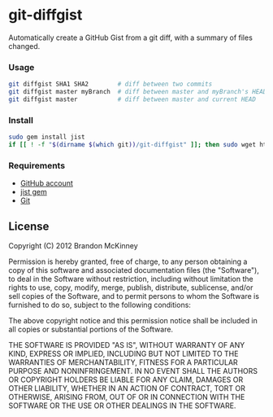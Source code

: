 git-diffgist
============

Automatically create a GitHub Gist from a git diff, with a summary of files changed.

### Usage ###
```bash
git diffgist SHA1 SHA2        # diff between two commits
git diffgist master myBranch  # diff between master and myBranch's HEAD
git diffgist master           # diff between master and current HEAD
```

### Install ###
```bash
sudo gem install jist
if [[ ! -f "$(dirname $(which git))/git-diffgist" ]]; then sudo wget https://raw.github.com/pagefold/git-diffgist/master/git-diffgist > $(dirname $(which git))/git-diffgist; fi
```

### Requirements ###
* [GitHub account](http://github.com)
* [jist gem](https://github.com/ConradIrwin/jist)
* [Git](http://git-scm.com/)



## License ##
Copyright (C) 2012 Brandon McKinney

Permission is hereby granted, free of charge, to any person obtaining a copy of this software and associated documentation files (the "Software"), to deal in the Software without restriction, including without limitation the rights to use, copy, modify, merge, publish, distribute, sublicense, and/or sell copies of the Software, and to permit persons to whom the Software is furnished to do so, subject to the following conditions:

The above copyright notice and this permission notice shall be included in all copies or substantial portions of the Software.

THE SOFTWARE IS PROVIDED "AS IS", WITHOUT WARRANTY OF ANY KIND, EXPRESS OR IMPLIED, INCLUDING BUT NOT LIMITED TO THE WARRANTIES OF MERCHANTABILITY, FITNESS FOR A PARTICULAR PURPOSE AND NONINFRINGEMENT. IN NO EVENT SHALL THE AUTHORS OR COPYRIGHT HOLDERS BE LIABLE FOR ANY CLAIM, DAMAGES OR OTHER LIABILITY, WHETHER IN AN ACTION OF CONTRACT, TORT OR OTHERWISE, ARISING FROM, OUT OF OR IN CONNECTION WITH THE SOFTWARE OR THE USE OR OTHER DEALINGS IN THE SOFTWARE.
